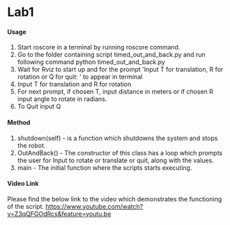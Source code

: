 # Lab1 #
#### Usage ####

1. Start roscore in a terminal by running roscore command.
2. Go to the folder containing script timed_out_and_back.py and run following command
python timed_out_and_back.py
3. Wait for Rviz to start up and for the prompt 'Input T for translation, R for rotation or Q for quit: ' to appear in terminal 
4. Input T for translation and R for rotation
5. For next prompt, if chosen T, input distance in meters or if chosen R input angle to rotate in radians.
6. To Quit input Q

#### Method ####

1) shutdown(self) - is a function which shutdowns the system and stops the robot.
2) OutAndBack() - The constructor of this class has a loop which prompts the user for Input to rotate or translate or quit, along with the values. 
3) main - The initial function where the scripts starts executing.

#### Video Link ####
Please find the below link to the video which demonstrates the functioning of the script.
https://www.youtube.com/watch?v=Z3qQFGOdRcs&feature=youtu.be
